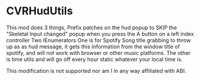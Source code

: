 # CVRHudUtils

This mod does 3 things,
Prefix patches on the hud popup to SKIP the "Skeletal Input changed" popup when you press the A button on a left index controller
Two IEnumerators
One is for Spotify Song title grabbing to throw up as as hud message, it gets this information from the window title of spotify, 
and will not work with browser or other music platforms.
The other is time utils and will go off every hour static whatever your local time is.

This modification is not supported nor am I in any way affiliated with ABI.
